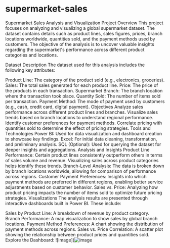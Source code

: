 # supermarket-sales
Supermarket Sales Analysis and Visualization
Project Overview
This project focuses on analyzing and visualizing a global supermarket dataset. The dataset contains details such as product lines, sales figures, prices, branch locations worldwide, quantities sold, and the payment methods used by customers. The objective of the analysis is to uncover valuable insights regarding the supermarket's performance across different product categories and locations.

Dataset Description
The dataset used for this analysis includes the following key attributes:

Product Line: The category of the product sold (e.g., electronics, groceries).
Sales: The total sales generated for each product line.
Price: The price of the products in each transaction.
Supermarket Branch: The branch location where the transaction took place.
Quantity Sold: The number of items sold per transaction.
Payment Method: The mode of payment used by customers (e.g., cash, credit card, digital payment).
Objectives
Analyze sales performance across different product lines and branches.
Visualize sales trends based on branch locations to understand regional performance.
Identify customer preferences for payment methods.
Correlate pricing with quantities sold to determine the effect of pricing strategies.
Tools and Technologies
Power BI: Used for data visualization and dashboard creation to showcase key findings.
Excel: For initial data cleaning, transformation, and preliminary analysis.
SQL (Optional): Used for querying the dataset for deeper insights and aggregations.
Analysis and Insights
Product Line Performance: Certain product lines consistently outperform others in terms of sales volume and revenue. Visualizing sales across product categories helps identify these trends.
Branch-Level Analysis: The data is broken down by branch locations worldwide, allowing for comparison of performance across regions.
Customer Payment Preferences: Insights into which payment methods are preferred in different regions, enabling better service adjustments based on customer behavior.
Sales vs. Price: Analyzing how product pricing impacts the number of items sold to optimize future pricing strategies.
Visualizations
The analysis results are presented through interactive dashboards built in Power BI. These include:

Sales by Product Line: A breakdown of revenue by product category.
Branch Performance: A map visualization to show sales by global branch locations.
Payment Method Preferences: A chart showing the distribution of payment methods across regions.
Sales vs. Price Correlation: A scatter plot showing the relationship between product prices and quantities sold.
Explore the Dashboard:
![image](![image](https://github.com/user-attachments/assets/695409b1-9d40-478a-88d0-ac613b5537fe)


